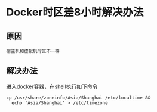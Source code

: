 # Docker时区差8小时解决办法

## 原因
    宿主机和虚拟机时区不一样

## 解决办法
  进入docker容器，在shell执行如下命令
```shell
cp /usr/share/zoneinfo/Asia/Shanghai /etc/localtime &&
  echo 'Asia/Shanghai' > /etc/timezone
```
